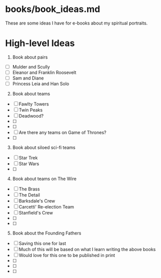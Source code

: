 
# books/book_ideas.md

These are some ideas I have for e-books about my spiritual portraits.

# High-level Ideas

1. Book about pairs
-  [ ] Mulder and Scully
-  [ ] Eleanor and Franklin Roosevelt
-  [ ] Sam and Diane
-  [ ] Princess Leia and Han Solo

2. Book about teams
-  [ ] Fawlty Towers
-  [ ] Twin Peaks
-  [ ] Deadwood?
-  [ ]
-  [ ]
-  [ ] Are there any teams on Game of Thrones?
-  [ ]

3. Book about siloed sci-fi teams
-  [ ] Star Trek
-  [ ] Star Wars
-  [ ]

4. Book about teams on The Wire
-  [ ] The Brass
-  [ ] The Detail
-  [ ] Barksdale's Crew
-  [ ] Carcetti' Re-election Team
-  [ ] Stanfield's Crew
-  [ ]
-  [ ]

5. Book about the Founding Fathers
-  [ ] Saving this one for last
-  [ ] Much of this will be based on what I learn writing the above books
-  [ ] Would love for this one to be published in print
-  [ ]
-  [ ]
-  [ ]
